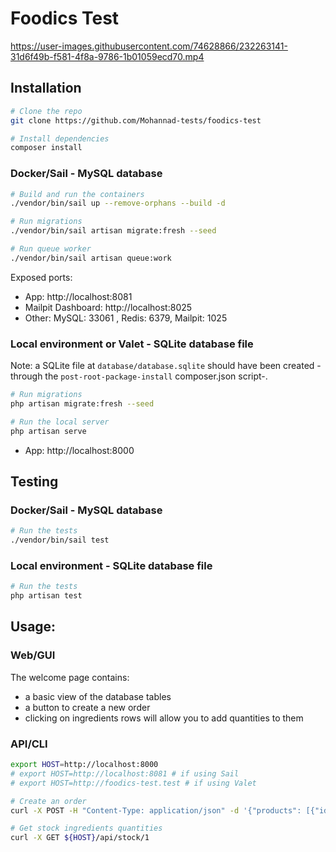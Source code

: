
# Foodics Test

https://user-images.githubusercontent.com/74628866/232263141-31d6f49b-f581-4f8a-9786-1b01059ecd70.mp4


## Installation

```bash
# Clone the repo
git clone https://github.com/Mohannad-tests/foodics-test

# Install dependencies
composer install
```

### Docker/Sail - MySQL database

```bash
# Build and run the containers
./vendor/bin/sail up --remove-orphans --build -d

# Run migrations
./vendor/bin/sail artisan migrate:fresh --seed

# Run queue worker
./vendor/bin/sail artisan queue:work
```

Exposed ports:

- App: http://localhost:8081
- Mailpit Dashboard: http://localhost:8025
- Other: MySQL: 33061 , Redis: 6379, Mailpit: 1025

### Local environment or Valet - SQLite database file

Note: a SQLite file at `database/database.sqlite` should have been created -through the `post-root-package-install` composer.json script-.

```bash
# Run migrations
php artisan migrate:fresh --seed

# Run the local server
php artisan serve
```

- App: http://localhost:8000

## Testing

### Docker/Sail - MySQL database

```bash
# Run the tests
./vendor/bin/sail test
```

### Local environment - SQLite database file

```bash
# Run the tests
php artisan test
```

## Usage:

### Web/GUI

The welcome page contains:

- a basic view of the database tables
- a button to create a new order
- clicking on ingredients rows will allow you to add quantities to them


### API/CLI

```bash
export HOST=http://localhost:8000
# export HOST=http://localhost:8081 # if using Sail
# export HOST=http://foodics-test.test # if using Valet

# Create an order
curl -X POST -H "Content-Type: application/json" -d '{"products": [{"id": 1, "quantity": 2}]}' ${HOST}/api/order

# Get stock ingredients quantities
curl -X GET ${HOST}/api/stock/1
```

